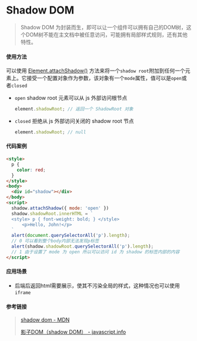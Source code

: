 # Shadow DOM
> Shadow DOM 为封装而生，即可以让一个组件可以拥有自己的DOM树，这个DOM树不能在主文档中被任意访问，可能拥有局部样式规则，还有其他特性。

#### 使用方法

可以使用 [Element.attachShadow()](https://developer.mozilla.org/zh-CN/docs/Web/API/Element/attachShadow) 方法来将一个`shadow root`附加到任何一个元素上。它接受一个配置对象作为参数，该对象有一个`mode`属性，值可以是`open`或者`closed`

* `open` shadow root 元素可以从 js 外部访问根节点

  ```js
  element.shadowRoot; // 返回一个 ShadowRoot 对象
  ```
* `closed` 拒绝从 js 外部访问关闭的 shadow root 节点
  
  ```js
  element.shadowRoot; // null
  ```
#### 代码案例

```html
<style>
  p {
    color: red;
  }
</style>
<body>
  <div id="shadow"></div>
</body>
<script>
  shadow.attachShadow({ mode: 'open' })
  shadow.shadowRoot.innerHTML = `
  <style> p { font-weight: bold; } </style>
      <p>Hello, John!</p>
  `
  alert(document.querySelectorAll('p').length);
  // 0 可以看到整个body内部无法发现p标签
  alert(shadow.shadowRoot.querySelectorAll('p').length);
  // 1 由于设置了 mode 为 open 所以可以访问 id 为 shadow 的标签内部的内容
</script>
```
#### 应用场景

* 后端后返回html需要展示，使其不污染全局的样式，这种情况也可以使用`iframe`

#### 参考链接

> [shadow dom - MDN](https://developer.mozilla.org/zh-CN/docs/Web/API/Web_components/Using_shadow_DOM)
> 
> [影子DOM（shadow DOM） - javascript.info](https://zh.javascript.info/shadow-dom)